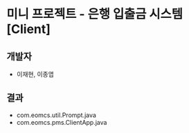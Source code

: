 # 미니 프로젝트 - 은행 입출금 시스템 [Client]

## 개발자 
- 이재현, 이종엽

## 결과

- com.eomcs.util.Prompt.java
- com.eomcs.pms.ClientApp.java

